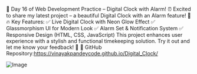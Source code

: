 🚀 Day 16 of Web Development Practice – Digital Clock with Alarm! ⏰
Excited to share my latest project – a beautiful Digital Clock with an Alarm feature! 🎉
🔥 Key Features:
✅ Live Digital Clock with Neon Glow Effect
 ✅ Glassmorphism UI for Modern Look
 ✅ Alarm Set & Notification System
 ✅ Responsive Design (HTML, CSS, JavaScript)
This project enhances user experience with a stylish and functional timekeeping solution. Try it out and let me know your feedback! 💬
🔗 GitHub Repository:https://vinayakpandeycode.github.io/Digital_Clock/

![Image](https://github.com/user-attachments/assets/f619ac1b-59be-4e51-836d-f624c1c6455d)
